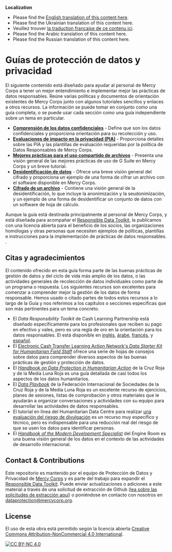 **Localization**
- Please find the [English translation of this content here](README.md).
- Please find the Ukrainian translation of this content here.
- Veuillez trouver [la traduction française de ce contenu ici](Localization/FR).
- Please find the Arabic translation of this content here.  
- Please find the Russian translation of this content here.

# Guías de protección de datos y privacidad
El siguiente contenido está diseñado para ayudar al personal de Mercy Corps a tener un mejor entendimiento e implementar mejor las prácticas de datos responsables. Reúne varias políticas y documentos de orientación existentes de Mercy Corps junto con algunos tutoriales sencillos y enlaces a otros recursos. La información se puede tomar en conjunto como una guía completa, o se puede usar cada sección como una guía independiente sobre un tema en particular.

- **[Comprensión de los datos confidenciales](/Localization/ES/Sensitive-data)** - Define que son los datos confidenciales y proporciona orientación para su recolección y uso.
- **[Evaluaciones de impacto en la privacidad (PIA)](/Localization/ES/Privacy-impact-assessment)** - Proporciona detalles sobre las PIA y las plantillas de evaluación requeridas por la política de Datos Responsables de Mercy Corps.
- **[Mejores prácticas para el uso compartido de archivos](/Localization/ES/File-sharing)** - Presenta una visión general de las mejores prácticas de uso de G Suite en Mercy Corps y un breve tutorial.
- **[Desidentificación de datos](/Localization/ES/Deidentification)** - Ofrece una breve visión general del cifrado y proporciona un ejemplo de una forma de cifrar un archivo con el software disponible en Mercy Corps.
- **[Cifrado de un archivo](/Localization/ES/Encryption)** - Contiene una visión general de la desidentificación, lo que incluye la anonimización y la seudonimización, y un ejemplo de una forma de desidentificar un conjunto de datos con un software de hoja de cálculo.

Aunque la guía está destinada principalmente al personal de Mercy Corps, y está diseñada para acompañar el [Responsible Data Toolkit](https://www.mercycorps.org/research-resources/responsible-data-toolkit), la publicamos con una licencia abierta para el beneficio de los socios, las organizaciones homólogas y otras personas que necesiten ejemplos de políticas, plantillas e instrucciones para la implementación de prácticas de datos responsables. .

## Citas y agradecimientos
El contenido ofrecido en esta guía forma parte de las buenas prácticas de gestión de datos y del ciclo de vida más amplio de los datos, o las actividades generales de recolección de datos individuales como parte de un programa o respuesta. Los siguientes recursos son excelentes para comenzar a comprender mejor la gestión de los datos de forma responsable. Hemos usado o citado partes de todos estos recursos a lo largo de la Guía y nos referimos a los capítulos o secciones específicas que son más pertinentes para un tema concreto.

- El *Data Responsibility Toolkit* de Cash Learning Partnership está diseñado específicamente para los profesionales que reciben su pago en efectivo y vales, pero es una regla de oro en la orientación para los datos responsables. El está disponible en [inglés](https://www.calpnetwork.org/wp-content/uploads/2021/03/Data-Responsibility-Toolkit_A-guide-for-Cash-and-Voucher-Practitioners.pdf), [árabe](https://www.calpnetwork.org/ar/publication/data-responsibility-toolkit-a-guide-for-cva-practitioners/), [francés](https://www.calpnetwork.org/fr/publication/data-responsibility-toolkit-a-guide-for-cva-practitioners/), y [español](https://www.calpnetwork.org/es/publication/data-responsibility-toolkit-a-guide-for-cva-practitioners/).
- El [Electronic Cash Transfer Learning Action Network's *Data Starter Kit for Humanitarian Field Staff*](https://www.calpnetwork.org/wp-content/uploads/2020/06/DataStarterKitforFieldStaffELAN.pdf) ofrece una serie de hojas de consejos sobre datos para comprender diversos aspectos de las buenas prácticas de gestión y protección de datos.
- El [*Handbook on Data Protection in Humanitarian Action*](https://www.icrc.org/en/data-protection-humanitarian-action-handbook) de la Cruz Roja y de la Media Luna Roja es una guía detallada de casi todos los aspectos de los datos humanitarios.
- El [*Data Playbook*](https://preparecenter.org/toolkit/data-playbook-toolkit/) de la Federación Internacional de Sociedades de la Cruz Roja y de la Media Luna Roja es un excelente recurso de ejercicios, planes de sesiones, listas de comprobación y otros materiales que le ayudarán a organizar conversaciones y actividades con su equipo para desarrollar las actividades de datos responsables.
- El tutorial en línea del Humanitarian Data Centre para realizar [una evaluación del riesgo de divulgación](https://centre.humdata.org/learning-path/disclosure-risk-assessment-overview/) es un recurso muy específico y técnico, pero es indispensable para una reducción real del riesgo de que se usen los datos para identificar personas.
- El [*Handbook of the Modern Development Specialist*](https://the-engine-room.github.io/responsible-data-handbook/) del Engine Room es una buena visión general de los datos en el contexto de las actividades de desarrollo internacional.

## Contact & Contributions
Este repositorio es mantenido por el equipo de Protección de Datos y Privacidad de [Mercy Corps](https://www.mercycorps.org) y es parte del trabajo para expandir el [Responsible Data Toolkit](https://www.mercycorps.org/research-resources/responsible-data-toolkit). Puede enviar actualizaciones o adiciones a este material a través de una solicitud de extracción de Github ([lea sobre las solicitudes de extracción aquí](https://docs.github.com/es/repositories/configuring-branches-and-merges-in-your-repository/configuring-pull-request-merges/about-merge-methods-on-github)) o poniéndose en contacto con nosotros en dataprotection@mercycorp.org.

## License
El uso de esta obra está permitido según la licencia abierta [Creative Commons Attribution-NonCommercial 4.0 International][cc-by-nc].

[![CC BY-NC 4.0][cc-by-nc-image]][cc-by-nc]

[cc-by-nc]: http://creativecommons.org/licenses/by-nc/4.0/
[cc-by-nc-image]: https://licensebuttons.net/l/by-nc/4.0/88x31.png
[cc-by-nc-shield]: https://img.shields.io/badge/License-CC%20BY--NC%204.0-lightgrey.svg

<!--

## Policies
Point to MC privacy policy, mention PIA, & point to Github privacy policy?

-->
